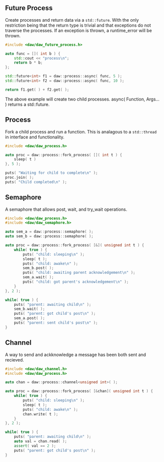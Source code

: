 ## Future Process

Create processes and return data via a ```std::future```.  With the only restriction being that the return type is trivial and that exceptions do not traverse the processes.  If an exception is thrown, a runtime_error will be thrown.

```cpp
#include <daw/daw_future_process.h>

auto func = []( int b ) {
	std::cout << "process\n";
	return b * b;
};

std::future<int> f1 = daw::process::async( func, 5 );
std::future<int> f2 = daw::process::async( func, 10 );

return f1.get( ) + f2.get( );
```

The above example will create two child processes.  async( Function, Args... ) returns a std::future.

## Process

Fork a child process and run a function.  This is analagous to a ```std::thread``` in interface and functionality.  

```cpp
#include <daw/daw_process.h>

auto proc = daw::process::fork_process( []( int t ) {
	sleep( t )
}, 5 );

puts( "Waiting for child to complete\n" );
proc.join( );
puts( "Child completed\n" );
```

## Semaphore

A semaphore that allows post, wait, and try_wait operations.

```cpp
#include <daw/daw_process.h>
#include <daw/daw_semaphore.h>

auto sem_a = daw::process::semaphore( );
auto sem_b = daw::process::semaphore( );

auto proc = daw::process::fork_process( [&]( unsigned int t ) {
	while( true ) {
		puts( "child: sleeping\n" );
		sleep( t );
		puts( "child: awake\n" );
		sem_b.post( );
		puts( "child: awaiting parent acknowledgement\n" );
		sem_a.wait( );
		puts( "child: got parent's acknowledgement\n" );
	}
}, 2 );

while( true ) {
	puts( "parent: awaiting child\n" );
	sem_b.wait( );
	puts( "parent: got child's post\n" );
	sem_a.post( );
	puts( "parent: sent child's post\n" );
}
```

## Channel

A way to send and ackknowledge a message has been both sent and recieved.

```cpp
#include <daw/daw_channel.h>
#include <daw/daw_process.h>

auto chan = daw::process::channel<unsigned int>( );

auto proc = daw::process::fork_process( [&chan]( unsigned int t ) {
	while( true ) {
		puts( "child: sleeping\n" );
		sleep( t );
		puts( "child: awake\n" );
		chan.write( t );
	}
}, 2 );

while( true ) {
	puts( "parent: awaiting child\n" );
	auto val = chan.read( );
	assert( val == 2 );
	puts( "parent: got child's post\n" );
}
```
